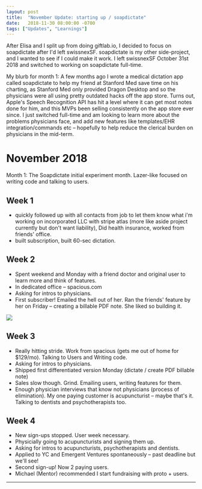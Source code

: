 ```yaml
---
layout: post
title:  "November Update: starting up / soapdictate"
date:   2018-11-30 08:00:00 -0700
tags: ["Updates", "Learnings"]
---
```


After Elisa and I split up from doing giftlab.io, I decided to focus on soapdictate after I'd left swissnexSF. soapdictate is my other side-project, and I wanted to see if I could make it work. I left swissnexSF October 31st 2018 and switched to working on soapdictate full-time.

My blurb for month 1:
A few months ago I wrote a medical dictation app called soapdictate to help my friend at Stanford Med save time on his charting, as Stanford Med only provided Dragon Desktop and so the physicians were all using pretty outdated hacks off the app store. Turns out, Apple's Speech Recognition API has hit a level where it can get most notes done for him, and this MVPs been selling consistently on the app store ever since. I just switched full-time and am looking to learn more about the problems physicians face, and add new features like templates/EHR integration/commands etc – hopefully to help reduce the clerical burden on physicians in the mid-term.

November 2018
===

Month 1: The Soapdictate initial experiment month. Lazer-like focused on writing code and talking to users. 

Week 1
---
* quickly followed up with all contacts from job to let them know what i'm working on
incorporated LLC with stripe atlas (more like aside project currently but don't want liability), Did health insurance, worked from friends' office.
* built subscription, built 60-sec dictation.



Week 2
---
* Spent weekend and Monday with a friend doctor and original user to learn more and think of features.
* In dedicated office – spacious.com
* Asking for intros to physicians.
* First subscriber! Emailed the hell out of her. Ran the friends' feature by her on Friday – creating a billable PDF note. She liked so building it.

![](/learnings/demo_health3.gif)

Week 3
---
* Really hitting stride. Work from spacious (gets me out of home for $129/mo). Talking to Users and Writing code.
* Asking for intros to physicians.
* Shipped first differentiated version Monday (dictate / create PDF billable note)
* Sales slow though. Grind. Emailing users, writing features for them.
* Enough physician interviews that know not physicians (process of elimination). My one paying customer is acupuncturist – maybe that's it. Talking to dentists and psychotherapists too.


Week 4
---
* New sign-ups stopped. User week necessary.
* Physicially going to acupuncturists and signing them up. 
* Asking for intros to acupuncturists, psychotherapists and dentists.
* Applied to YC and Emergent Ventures spontaneously – past deadline but we'll see!
* Second sign-up! Now 2 paying users.
* Michael (Mentor) recommended I start fundraising with proto + users.


--------